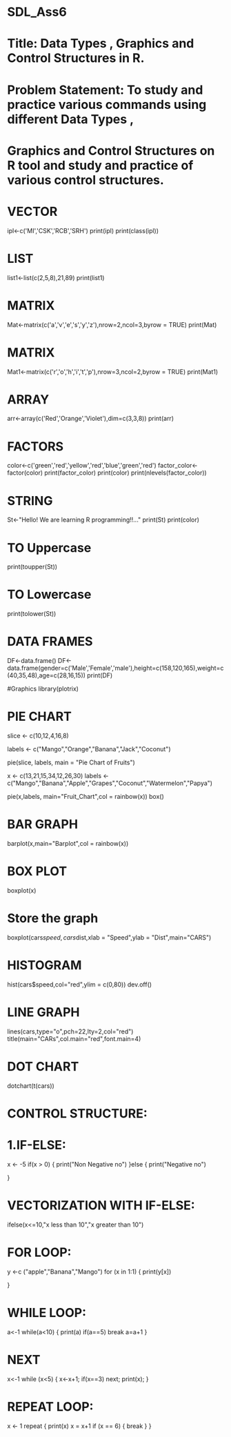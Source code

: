 # SDL_Ass6
# Title: Data Types , Graphics and Control Structures in R.

# Problem Statement: To study and practice various commands using different Data Types ,
# Graphics and Control Structures on R tool and study and practice of various control structures.

# VECTOR
ipl<-c('MI','CSK','RCB','SRH')
print(ipl)
print(class(ipl))

# LIST
list1<-list(c(2,5,8),21,89)
print(list1)

# MATRIX
Mat<-matrix(c('a','v','e','s','y','z'),nrow=2,ncol=3,byrow = TRUE)
print(Mat)

# MATRIX
Mat1<-matrix(c('r','o','h','i','t','p'),nrow=3,ncol=2,byrow = TRUE)
print(Mat1)

# ARRAY
arr<-array(c('Red','Orange','Violet'),dim=c(3,3,8))
print(arr)

# FACTORS
color<-c('green','red','yellow','red','blue','green','red')
factor_color<-factor(color)
print(factor_color)
print(color)
print(nlevels(factor_color))

# STRING
St<-"Hello! We are learning R programming!!..."
print(St)
print(color)

# TO Uppercase
print(toupper(St))

# TO Lowercase

print(tolower(St))

# DATA FRAMES
DF<-data.frame()
DF<-data.frame(gender=c('Male','Female','male'),height=c(158,120,165),weight=c(40,35,48),age=c(28,16,15))
print(DF)


#Graphics
library(plotrix)

# PIE CHART
slice <- c(10,12,4,16,8)

labels <- c("Mango","Orange","Banana","Jack","Coconut")

pie(slice, labels, main = "Pie Chart of Fruits")

x <- c(13,21,15,34,12,26,30)
labels <- c("Mango","Banana","Apple","Grapes","Coconut","Watermelon","Papya")

pie(x,labels, main="Fruit_Chart",col = rainbow(x))
box()

# BAR GRAPH

barplot(x,main="Barplot",col = rainbow(x))

# BOX PLOT
boxplot(x)
# Store the graph

boxplot(cars$speed,cars$dist,xlab = "Speed",ylab = "Dist",main="CARS")
# HISTOGRAM
hist(cars$speed,col="red",ylim = c(0,80))
dev.off()
# LINE GRAPH
lines(cars,type="o",pch=22,lty=2,col="red")
title(main="CARs",col.main="red",font.main=4)
# DOT CHART
dotchart(t(cars))
  

# CONTROL STRUCTURE:
# 1.IF-ELSE:
x <- -5
if(x > 0)
{
  print("Non Negative no")
}else
{
  print("Negative no")
  
}

# VECTORIZATION WITH IF-ELSE:
ifelse(x<=10,"x less than 10","x greater than 10")

# FOR LOOP:
y <-c ("apple","Banana","Mango")
for (x in 1:1) {
  print(y[x])
  
}

# WHILE LOOP:

a<-1
while(a<10)
{
  print(a)
  if(a==5)
    break
  a=a+1
}

# NEXT
x<-1
while (x<5)
{
  x<-x+1;
  if(x==3)
    next;
  print(x);
}

# REPEAT LOOP:
x <- 1
repeat
{
  print(x)
  x = x+1
  if (x == 6)
    {
      break
    }
}
